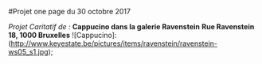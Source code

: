 #Projet one page du 30 octobre 2017

*Projet Caritatif de :*
__Cappucino dans la galerie Ravenstein__
__Rue Ravenstein 18, 1000 Bruxelles__
![Cappucino]:(http://www.keyestate.be/pictures/items/ravenstein/ravenstein-ws05_s1.jpg);
